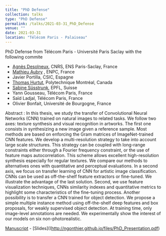 ```yaml
---
title: "PhD Defense"
collection: talks
type: "PhD Defense"
permalink: /talks/2021-03-31_PhD_Defense
venue: ""
date: 2021-03-31
location: "Télécom Paris - Palaiseau"
---
```


PhD Defense from Télécom Paris - Université Paris Saclay with the following commite
- [Agnès Desolneux](https://desolneux.perso.math.cnrs.fr/), CNRS, ENS Paris-Saclay, France
- [Mathieu Aubry](http://imagine.enpc.fr/~aubrym/) , ENPC, France
- Javier Portilla, CSIC, Espagne
- [Thomas Hurtut](http://www.professeurs.polymtl.ca/thomas.hurtut/), Polytechnique Montréal, Canada
- [Sabine Süsstrunk](https://www.epfl.ch/labs/ivrl/people/susstrunk/), EPFL, Suisse
- Yann Gousseau, Télécom Paris, France
- Saïd Ladjal, Télécom Paris, France
- Olivier Bonfait, Université de Bourgogne, France


Abstract : In this thesis, we study the transfer of Convolutional Neural Networks (CNN) trained on natural images to related tasks. We follow two axes: texture synthesis and visual recognition in artworks. The first one consists in synthesizing a new image given a reference sample. Most methods are based on enforcing the Gram matrices of ImageNet-trained CNN features. We develop a multi-resolution strategy to take into account large scale structures. This strategy can be coupled with long-range constraints either through a Fourier frequency constraint, or the use of feature maps autocorrelation. This scheme allows excellent high-resolution synthesis especially for regular textures. We compare our methods to alternatives ones with quantitative and perceptual evaluations. In a second axis, we focus on transfer learning of CNN for artistic image classification. CNNs can be used as off-the-shelf feature extractors or fine-tuned. We illustrate the advantage of the last solution. Second, we use feature visualization techniques, CNNs similarity indexes and quantitative metrics to highlight some characteristics of the fine-tuning process. Another possibility is to transfer a CNN trained for object detection. We propose a simple multiple instance method using off-the-shelf deep features and box proposals, for weakly supervised object detection. At training time, only image-level annotations are needed. We experimentally show the interest of our models on six non-photorealistic.

[Manuscript](https://theses.hal.science/tel-03227373) - [Slides]((http://ngonthier.github.io/files/PhD_Presentation.pdf)
